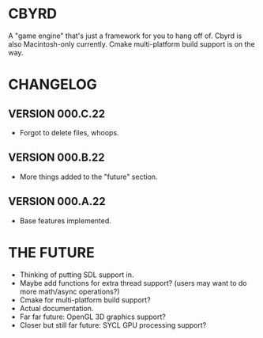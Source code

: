 # CBYRD
A "game engine" that's just a framework for you to hang off of. Cbyrd is also Macintosh-only currently. Cmake multi-platform build support is on the way.

# CHANGELOG 

## VERSION 000.C.22
- Forgot to delete files, whoops.

## VERSION 000.B.22
- More things added to the "future" section. 

## VERSION 000.A.22
- Base features implemented.

# THE FUTURE
- Thinking of putting SDL support in.
- Maybe add functions for extra thread support? (users may want to do more math/async operations?)
- Cmake for multi-platform build support?
- Actual documentation.
- Far far future: OpenGL 3D graphics support?
- Closer but still far future: SYCL GPU processing support?